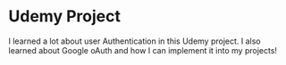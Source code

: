 # Udemy Project

I learned a lot about user Authentication in this Udemy project. I also learned about Google oAuth and how I can implement it into my projects!
